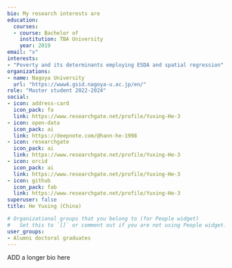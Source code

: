 ```yaml
---
bio: My research interests are 
education:
  courses:
  - course: Bachelor of 
    institution: TBA University
    year: 2019
email: "x"
interests:
- "Poverty and its determinants employing ESDA and spatial regression"
organizations:
- name: Nagoya University
  url: "https://www4.gsid.nagoya-u.ac.jp/en/"
role: "Master student 2022-2024"
social:
- icon: address-card
  icon_pack: fa
  link: https://www.researchgate.net/profile/Yuxing-He-3
- icon: open-data
  icon_pack: ai
  link: https://deepnote.com/@hann-he-1998
- icon: researchgate
  icon_pack: ai
  link: https://www.researchgate.net/profile/Yuxing-He-3
- icon: orcid
  icon_pack: ai
  link: https://www.researchgate.net/profile/Yuxing-He-3
- icon: github
  icon_pack: fab
  link: https://www.researchgate.net/profile/Yuxing-He-3
superuser: false
title: He Yuxing (China)

# Organizational groups that you belong to (for People widget)
#   Set this to `[]` or comment out if you are not using People widget.
user_groups:
- Alumni doctoral graduates
---
```


ADD a longer bio here
